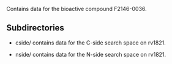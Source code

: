 Contains data for the bioactive compound F2146-0036.

## Subdirectories

- cside/ contains data for the C-side search space on rv1821.

- nside/ contains data for the N-side search space on rv1821.

